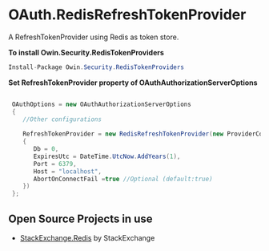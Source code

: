 OAuth.RedisRefreshTokenProvider
================================================================

A RefreshTokenProvider using Redis as token store.

**To install Owin.Security.RedisTokenProviders**

```csharp
Install-Package Owin.Security.RedisTokenProviders
```


**Set RefreshTokenProvider property of OAuthAuthorizationServerOptions**

```csharp

 OAuthOptions = new OAuthAuthorizationServerOptions
 {
    //Other configurations
    
    RefreshTokenProvider = new RedisRefreshTokenProvider(new ProviderConfiguration
    {
       Db = 0,
       ExpiresUtc = DateTime.UtcNow.AddYears(1),
       Port = 6379,
       Host = "localhost",
       AbortOnConnectFail =true //Optional (default:true)
    })
 };

```

Open Source Projects in use
---------------------
* [StackExchange.Redis](https://github.com/StackExchange/StackExchange.Redis) by StackExchange
